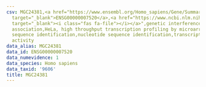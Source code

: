 ```yaml
---
csv: MGC24381,<a href="https://www.ensembl.org/Homo_sapiens/Gene/Summary?db=core;g=ENSG00000007520"
  target="_blank">ENSG00000007520</a>,<a href="https://www.ncbi.nlm.nih.gov/pubmed/17216044"
  target="_blank"><i class="fas fa-file"></i></a>",genetic interference,functional
  association,HeLa, high throughput transcription profiling by microarray,nucleotide
  sequence identification,nucleotide sequence identification,transcriptional regulation,up-regulates
  activity
data_alias: MGC24381
data_id: ENSG00000007520
data_numevidence: 1
data_species: Homo sapiens
data_taxid: '9606'
title: MGC24381
---
```

